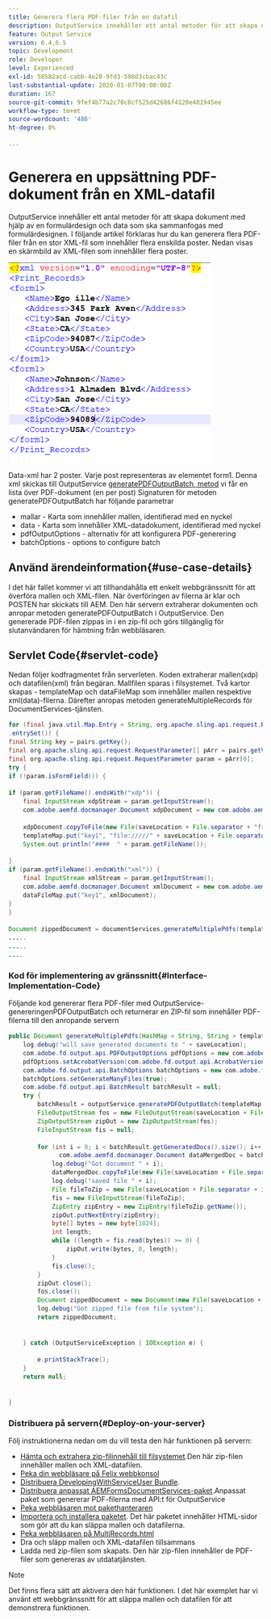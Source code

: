 ```yaml
---
title: Generera flera PDF-filer från en datafil
description: OutputService innehåller ett antal metoder för att skapa dokument med hjälp av en formulärdesign och data som ska sammanfogas med formulärdesignen. Lär dig att generera flera PDF-filer från en stor XML som innehåller flera enskilda poster.
feature: Output Service
version: 6.4,6.5
topic: Development
role: Developer
level: Experienced
exl-id: 58582acd-cabb-4e28-9fd3-598d3cbac43c
last-substantial-update: 2020-01-07T00:00:00Z
duration: 167
source-git-commit: 9fef4b77a2c70c8cf525d42686f4120e481945ee
workflow-type: tm+mt
source-wordcount: '486'
ht-degree: 0%

---
```


# Generera en uppsättning PDF-dokument från en XML-datafil

OutputService innehåller ett antal metoder för att skapa dokument med hjälp av en formulärdesign och data som ska sammanfogas med formulärdesignen. I följande artikel förklaras hur du kan generera flera PDF-filer från en stor XML-fil som innehåller flera enskilda poster.
Nedan visas en skärmbild av XML-filen som innehåller flera poster.

![multi-record-xml](assets/multi-record-xml.PNG)

Data-xml har 2 poster. Varje post representeras av elementet form1. Denna xml skickas till OutputService [generatePDFOutputBatch, metod](https://helpx.adobe.com/aem-forms/6/javadocs/com/adobe/fd/output/api/OutputService.html) vi får en lista över PDF-dokument (en per post) Signaturen för metoden generatePDFOutputBatch har följande parametrar

* mallar - Karta som innehåller mallen, identifierad med en nyckel
* data - Karta som innehåller XML-datadokument, identifierad med nyckel
* pdfOutputOptions - alternativ för att konfigurera PDF-generering
* batchOptions - options to configure batch



## Använd ärendeinformation{#use-case-details}

I det här fallet kommer vi att tillhandahålla ett enkelt webbgränssnitt för att överföra mallen och XML-filen. När överföringen av filerna är klar och POSTEN har skickats till AEM. Den här servern extraherar dokumenten och anropar metoden generatePDFOutputBatch i OutputService. Den genererade PDF-filen zippas in i en zip-fil och görs tillgänglig för slutanvändaren för hämtning från webbläsaren.

## Servlet Code{#servlet-code}

Nedan följer kodfragmentet från serverleten. Koden extraherar mallen(xdp) och datafilen(xml) från begäran. Mallfilen sparas i filsystemet. Två kartor skapas - templateMap och dataFileMap som innehåller mallen respektive xml(data)-filerna. Därefter anropas metoden generateMultipleRecords för DocumentServices-tjänsten.

```java
for (final java.util.Map.Entry < String, org.apache.sling.api.request.RequestParameter[] > pairs: params
.entrySet()) {
final String key = pairs.getKey();
final org.apache.sling.api.request.RequestParameter[] pArr = pairs.getValue();
final org.apache.sling.api.request.RequestParameter param = pArr[0];
try {
if (!param.isFormField()) {

if (param.getFileName().endsWith("xdp")) {
    final InputStream xdpStream = param.getInputStream();
    com.adobe.aemfd.docmanager.Document xdpDocument = new com.adobe.aemfd.docmanager.Document(xdpStream);

    xdpDocument.copyToFile(new File(saveLocation + File.separator + "fromui.xdp"));
    templateMap.put("key1", "file://///" + saveLocation + File.separator + "fromui.xdp");
    System.out.println("####  " + param.getFileName());

}
if (param.getFileName().endsWith("xml")) {
    final InputStream xmlStream = param.getInputStream();
    com.adobe.aemfd.docmanager.Document xmlDocument = new com.adobe.aemfd.docmanager.Document(xmlStream);
    dataFileMap.put("key1", xmlDocument);
}
}

Document zippedDocument = documentServices.generateMultiplePdfs(templateMap, dataFileMap,saveLocation);
.....
.....
....
```

### Kod för implementering av gränssnitt{#Interface-Implementation-Code}

Följande kod genererar flera PDF-filer med OutputService-genereringenPDFOutputBatch och returnerar en ZIP-fil som innehåller PDF-filerna till den anropande servern

```java
public Document generateMultiplePdfs(HashMap < String, String > templateMap, HashMap < String, Document > dataFileMap, String saveLocation) {
    log.debug("will save generated documents to " + saveLocation);
    com.adobe.fd.output.api.PDFOutputOptions pdfOptions = new com.adobe.fd.output.api.PDFOutputOptions();
    pdfOptions.setAcrobatVersion(com.adobe.fd.output.api.AcrobatVersion.Acrobat_11);
    com.adobe.fd.output.api.BatchOptions batchOptions = new com.adobe.fd.output.api.BatchOptions();
    batchOptions.setGenerateManyFiles(true);
    com.adobe.fd.output.api.BatchResult batchResult = null;
    try {
        batchResult = outputService.generatePDFOutputBatch(templateMap, dataFileMap, pdfOptions, batchOptions);
        FileOutputStream fos = new FileOutputStream(saveLocation + File.separator + "zippedfile.zip");
        ZipOutputStream zipOut = new ZipOutputStream(fos);
        FileInputStream fis = null;

        for (int i = 0; i < batchResult.getGeneratedDocs().size(); i++) {
              com.adobe.aemfd.docmanager.Document dataMergedDoc = batchResult.getGeneratedDocs().get(i);
            log.debug("Got document " + i);
            dataMergedDoc.copyToFile(new File(saveLocation + File.separator + i + ".pdf"));
            log.debug("saved file " + i);
            File fileToZip = new File(saveLocation + File.separator + i + ".pdf");
            fis = new FileInputStream(fileToZip);
            ZipEntry zipEntry = new ZipEntry(fileToZip.getName());
            zipOut.putNextEntry(zipEntry);
            byte[] bytes = new byte[1024];
            int length;
            while ((length = fis.read(bytes)) >= 0) {
                zipOut.write(bytes, 0, length);
            }
            fis.close();
        }
        zipOut.close();
        fos.close();
        Document zippedDocument = new Document(new File(saveLocation + File.separator + "zippedfile.zip"));
        log.debug("Got zipped file from file system");
        return zippedDocument;


    } catch (OutputServiceException | IOException e) {

        e.printStackTrace();
    }
    return null;


}
```

### Distribuera på servern{#Deploy-on-your-server}

Följ instruktionerna nedan om du vill testa den här funktionen på servern:

* [Hämta och extrahera zip-filinnehåll till filsystemet](assets/mult-records-template-and-xml-file.zip).Den här zip-filen innehåller mallen och XML-datafilen.
* [Peka din webbläsare på Felix webbkonsol](http://localhost:4502/system/console/bundles)
* [Distribuera DevelopingWithServiceUser Bundle](/help/forms/assets/common-osgi-bundles/DevelopingWithServiceUser.jar).
* [Distribuera anpassat AEMFormsDocumentServices-paket](/help/forms/assets/common-osgi-bundles/AEMFormsDocumentServices.core-1.0-SNAPSHOT.jar).Anpassat paket som genererar PDF-filerna med API:t för OutputService
* [Peka webbläsaren mot pakethanteraren](http://localhost:4502/crx/packmgr/index.jsp)
* [Importera och installera paketet](assets/generate-multiple-pdf-from-xml.zip). Det här paketet innehåller HTML-sidor som gör att du kan släppa mallen och datafilerna.
* [Peka webbläsaren på MultiRecords.html](http://localhost:4502/content/DocumentServices/Multirecord.html?)
* Dra och släpp mallen och XML-datafilen tillsammans
* Ladda ned zip-filen som skapats. Den här zip-filen innehåller de PDF-filer som genereras av utdatatjänsten.

>[!NOTE]
>Det finns flera sätt att aktivera den här funktionen. I det här exemplet har vi använt ett webbgränssnitt för att släppa mallen och datafilen för att demonstrera funktionen.
